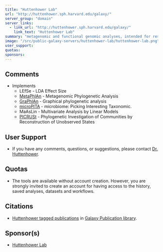 ```yaml
---
title: "Huttenhower Lab"
url: "http://huttenhower.sph.harvard.edu/galaxy/"
server_group: "domain"
server_links: 
  - link_url: "http://huttenhower.sph.harvard.edu/galaxy/"
    link_text: "Huttenhower Lab"
summary: "metagenomic and functional genomic analyses, intended for research and academic use "
image: "/src/public-galaxy-servers/huttenhower-lab/huttenhower-lab.png"
user_support: 
quotas: 
sponsors: 
---
```


## Comments

* Implements
  * LEfSe - LDA Effect Size
  * [MetaPhlAn](http://huttenhower.sph.harvard.edu/metaphlan/) - Metagenomic Phylogenetic Analysis
  * [GraPhlAn](http://huttenhower.sph.harvard.edu/graphlan/) - Graphical phylogenetic analysis
  * [microPITA](http://huttenhower.sph.harvard.edu/micropita) - microbiome: Picking Interesting Taxonomic.
  * MaAsLin - Multivariate Analysis by Linear Models
  * [PICRUSt](http://picrust.github.com/) - Phylogenetic Investigation of Communities by Reconstruction of Unobserved States

## User Support

* If you have any comments, questions, or suggestions, please contact [Dr. Huttenhower](http://huttenhower.sph.harvard.edu/contact).

## Quotas

* The tools are available without account creation. However, you are strongly invited to create an account for having access to the history, saved analyses, datasets and workflows.

## Citations

* [Huttenhower tagged publications](https://www.zotero.org/groups/1732893/galaxy/items/tag/%3EHuttenhower) in [Galaxy Publication library](/src/publication-library/index.md).

## Sponsor(s)

* [Huttenhower Lab](http://huttenhower.sph.harvard.edu/)
